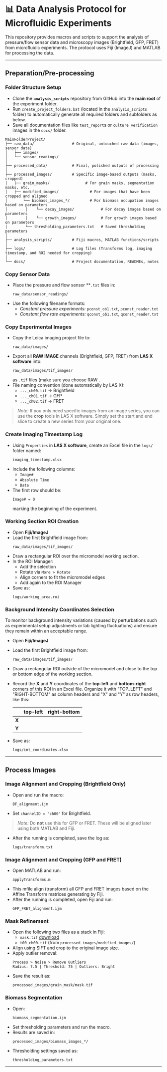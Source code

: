 # 📊 Data Analysis Protocol for Microfluidic Experiments

This repository provides macros and scripts to support the analysis of pressure/flow sensor data and microscopy images (Brightfield, GFP, FRET) from microfluidic experiments. The protocol uses Fiji (ImageJ) and MATLAB for processing the data.

---

## **Preparation/Pre-processing**

### **Folder Structure Setup**
- Clone the **`analysis_scripts`** repository from GitHub into the **main root** of the experiment folder.
- Run `create_project_folders.bat` (located in the `analysis_scripts` folder) to automatically generate all required folders and subfolders as below.
- Save all documentation files like `test_report`s or `culture verification` images in the `docs/` folder.

```
MainFolderProject/
├── raw_data/                 # Original, untouched raw data (images, sensor data)
│   ├── images/
│   └── sensor_readings/
│
├── processed_data/           # Final, polished outputs of processing
│
├── processed_images/         # Specific image-based outputs (masks, cropped)
│   ├── grain_masks/                # For grain masks, segmentation masks, etc.
│   ├── modified_images/              # For images that have been cropped and aligned
│       └── biomass_images_*/         # For biomass occupation images based on parameters
│        │    └── decay_images/            # For decay images based on parameters
│        │    └── growth_images/           # For growth images based on parameters
│        └── thresholding_parameters.txt   # Saved thresholding parameters
│
├── analysis_scripts/         # Fiji macros, MATLAB functions/scripts
│
├── logs/                     # Log files (Transforms log, imaging timestamp, and ROI needed for cropping)
│
└── docs/                     # Project documentation, READMEs, notes
```

### **Copy Sensor Data**
- Place the pressure and flow sensor **`.txt` files in:
  ```
  raw_data/sensor_readings/
  ```
- Use the following filename formats:
  - *Constant pressure experiments:* `pconst_ob1.txt`, `pconst_reader.txt`
  - *Constant flow rate experiments:* `qconst_ob1.txt`, `qconst_reader.txt`

### **Copy Experimental Images**
- Copy the Leica imaging project file to:
  ```
  raw_data/images/
  ```
- Export all **RAW IMAGE** channels (Brightfield, GFP, FRET) from **LAS X software** into:
  ```
  raw_data/images/tif_images/
  ```
  as `.tif` files (make sure you choose RAW .
- File naming convention (done automatically by LAS X):
  - `..._ch00.tif` → Brightfield
  - `..._ch01.tif` → GFP
  - `..._ch02.tif` → FRET
> *Note:* If you only need specific images from an image series, you can use the **crop** tools in LAS X software. Simply set the start and end slice to create a new series from your original one.

### **Create Imaging Timestamp Log**
- Using `Properties` in **LAS X software**, create an Excel file in the `logs/` folder named:
  ```
  imaging_timestamp.xlsx
  ```
- Include the following columns:
  - `Image#`
  - `Absolute Time`
  - `Date`
- The first row should be:
  ```
  Image# = 0
  ```
  marking the beginning of the experiment.

### **Working Section ROI Creation**
- Open **Fiji/ImageJ**
- Load the first Brightfield image from:
  ```
  raw_data/images/tif_images/
  ```
- Draw a rectangular ROI over the micromodel working section.
- In the ROI Manager:
  - Add the selection
  - Rotate via `More > Rotate`
  - Align corners to fit the micromodel edges
  - Add again to the ROI Manager
- Save as:
  ```
  logs/working_area.roi
  ```

### **Background Intensity Coordinates Selection**
To monitor background intensity variations (caused by perturbations such as experimental setup adjustments or lab lighting fluctuations) and ensure they remain within an acceptable range.
- Open **Fiji/ImageJ**
- Load the first Brightfield image from:
  ```
  raw_data/images/tif_images/
  ```
- Draw a rectangular ROI outside of the micromodel and close to the top or bottom edge of the working section.
- Record the **X** and **Y** coordinates of the **top-left** and **bottom-right** corners of this ROI in an Excel file. Organize it with "TOP_LEFT" and "RIGHT-BOTTOM" as column headers and "X" and "Y" as row headers, like this:

    |            | top-left | right-bottom |
    | :--------- | :------- | :----------- |
    | **X** |          |              |
    | **Y** |          |              |

- Save as:
  ```
  logs/int_coordinates.xlsx
  ```

---

## **Process Images**

### **Image Alignment and Cropping (Brightfield Only)**
- Open and run the macro:
  ```
  BF_alignment.ijm
  ```
- Set `channelID = 'ch00'` for Brightfield.
> *Note:* Do **not** use this for GFP or FRET. These will be aligned later using both MATLAB and Fiji.
- After the running is completed, save the log as:
  ```
  logs/transform.txt
  ```

### **Image Alignment and Cropping (GFP and FRET)**
- Open MATLAB and run:
  ```
  applyTransforms.m
  ```
- This mfile align (transform) all GFP and FRET images based on the Affine Transform matrices generating by Fiji.
- After the running is completed, open Fiji and run:
  ```
  GFP_FRET_alignment.ijm
  ```

### **Mask Refinement**
- Open the following two files as a stack in Fiji:
  - `mask.tif` [download](https://drive.google.com/open?id=1MAp_4y9EnB75sp7faB2pifpVzzQgqX1o&usp=drive_fs)
  - `t00_ch00.tif` (from `processed_images/modified_images/`)
- Align using SIFT and crop to the original image size.
- Apply outlier removal:
  ```
  Process > Noise > Remove Outliers
  Radius: 7.5 | Threshold: 75 | Outliers: Bright
  ```
- Save the result as:
  ```
  processed_images/grain_mask/mask.tif
  ```

### **Biomass Segmentation**
- Open:
  ```
  biomass_segmentation.ijm
  ```
- Set thresholding parameters and run the macro.
- Results are saved in:
  ```
  processed_images/biomass_images_*/
  ```
- Thresholding settings saved as:
  ```
  thresholding_parameters.txt
  ```

---
